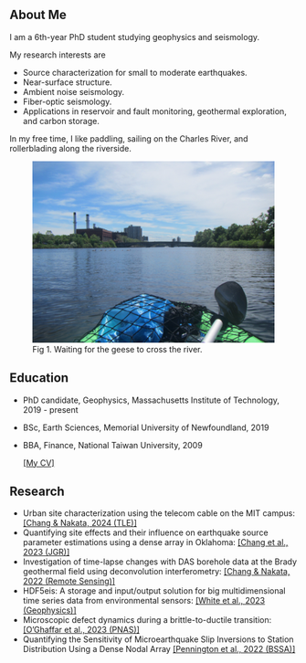 <!---
## Hilary Chang
You can use the [editor on GitHub](https://github.com/HilaryCh/hilarych.github.io/edit/master/README.md) to maintain and preview the content for your website in Markdown files.
Whenever you commit to this repository, GitHub Pages will run [Jekyll](https://jekyllrb.com/) to rebuild the pages in your site, from the content in your Markdown files.
### Markdown
Markdown is a lightweight and easy-to-use syntax for styling your writing. It includes conventions for
```markdown
Syntax highlighted code block
# Header 1
## Header 2
### Header 3
- Bulleted
- List
1. Numbered
2. List
**Bold** and _Italic_ and `Code` text
[Link](url) and ![Image](src)
```
For more details see [GitHub Flavored Markdown](https://guides.github.com/features/mastering-markdown/).
### Jekyll Themes
Your Pages site will use the layout and styles from the Jekyll theme you have selected in your [repository settings](https://github.com/HilaryCh/hilarych.github.io/settings). The name of this theme is saved in the Jekyll `_config.yml` configuration file.
### Support or Contact
Having trouble with Pages? Check out our [documentation](https://help.github.com/categories/github-pages-basics/) or [contact support](https://github.com/contact) and we’ll help you sort it out.
--->



## About Me

I am a 6th-year PhD student studying geophysics and seismology. 

My research interests are

- Source characterization for small to moderate earthquakes.
-	Near-surface structure.
-	Ambient noise seismology.
-	Fiber-optic seismology.
-	Applications in reservoir and fault monitoring, geothermal exploration, and carbon storage.

In my free time, I like paddling, sailing on the Charles River, and rollerblading along the riverside.

<figure>
<img src="./pics/IMG_7096.JPG" alt="Fig 1. Waiting for the geese to cross the river." width="600">
<figcaption>Fig 1. Waiting for the geese to cross the river.</figcaption>
</figure>



## Education

- PhD candidate, Geophysics, Massachusetts Institute of Technology, 2019 - present
- BSc, Earth Sciences, Memorial University of Newfoundland, 2019
- BBA, Finance, National Taiwan University, 2009

  [[My CV]](./doc/CV_ChangH_202410.pdf)

## Research

- Urban site characterization using the telecom cable on the MIT campus: [[Chang & Nakata, 2024 (TLE)]](./doc/tle43110747.1.pdf)
- Quantifying site effects and their influence on earthquake source parameter estimations using a dense array in Oklahoma: [[Chang et al., 2023 (JGR)]](https://doi.org/10.1029/2023JB027144)
- Investigation of time-lapse changes with DAS borehole data at the Brady geothermal field using deconvolution interferometry: [[Chang & Nakata, 2022 (Remote Sensing)]](https://doi.org/10.3390/rs14010185)
- HDF5eis: A storage and input/output solution for big multidimensional time series data from environmental sensors: [[White et al., 2023 (Geophysics)]](https://doi.org/10.1190/geo2022-0448.1)
- Microscopic defect dynamics during a brittle-to-ductile transition: [[O’Ghaffar et al., 2023 (PNAS)]](https://doi.org/10.1073/pnas.2305667120)
- Quantifying the Sensitivity of Microearthquake Slip Inversions to Station Distribution Using a Dense Nodal Array [[Pennington et al., 2022 (BSSA)]](https://doi.org/10.1785/0120210279)

